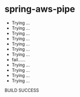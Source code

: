 # spring-aws-pipe
- Trying ...
- Trying ...
- Trying ...
- Trying ...
- Trying ...
- Trying ...
- Trying ...
- fail......
- Trying ...
- Trying ...
- Trying ...
- Trying ...

BUILD SUCCESS

